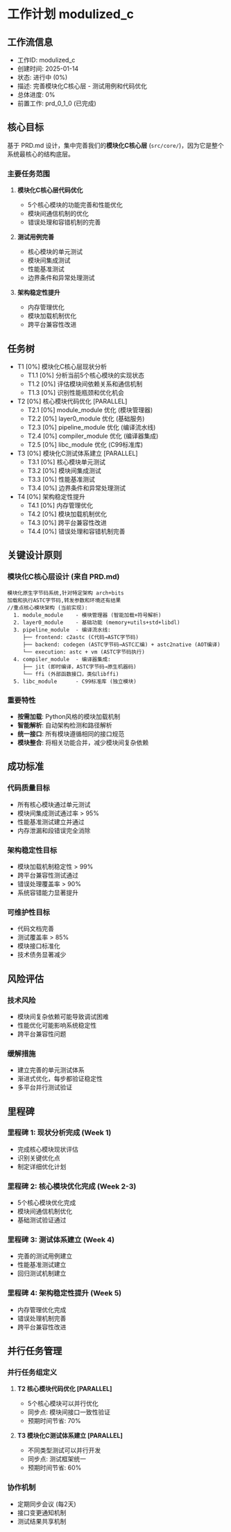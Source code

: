 # 工作计划 modulized_c

## 工作流信息
- 工作ID: modulized_c
- 创建时间: 2025-01-14
- 状态: 进行中 (0%)
- 描述: 完善模块化C核心层 - 测试用例和代码优化
- 总体进度: 0%
- 前置工作: prd_0_1_0 (已完成)

## 核心目标

基于 PRD.md 设计，集中完善我们的**模块化C核心层** (`src/core/`)，因为它是整个系统最核心的结构底层。

### 主要任务范围
1. **模块化C核心层代码优化**
   - 5个核心模块的功能完善和性能优化
   - 模块间通信机制的优化
   - 错误处理和容错机制的完善

2. **测试用例完善**
   - 核心模块的单元测试
   - 模块间集成测试
   - 性能基准测试
   - 边界条件和异常处理测试

3. **架构稳定性提升**
   - 内存管理优化
   - 模块加载机制优化
   - 跨平台兼容性改进

## 任务树

- T1 [0%] 模块化C核心层现状分析
  - T1.1 [0%] 分析当前5个核心模块的实现状态
  - T1.2 [0%] 评估模块间依赖关系和通信机制
  - T1.3 [0%] 识别性能瓶颈和优化机会
- T2 [0%] 核心模块代码优化 [PARALLEL]
  - T2.1 [0%] module_module 优化 (模块管理器)
  - T2.2 [0%] layer0_module 优化 (基础服务)
  - T2.3 [0%] pipeline_module 优化 (编译流水线)
  - T2.4 [0%] compiler_module 优化 (编译器集成)
  - T2.5 [0%] libc_module 优化 (C99标准库)
- T3 [0%] 模块化C测试体系建立 [PARALLEL]
  - T3.1 [0%] 核心模块单元测试
  - T3.2 [0%] 模块间集成测试
  - T3.3 [0%] 性能基准测试
  - T3.4 [0%] 边界条件和异常处理测试
- T4 [0%] 架构稳定性提升
  - T4.1 [0%] 内存管理优化
  - T4.2 [0%] 模块加载机制优化
  - T4.3 [0%] 跨平台兼容性改进
  - T4.4 [0%] 错误处理和容错机制完善

## 关键设计原则

### 模块化C核心层设计 (来自 PRD.md)

```
模块化原生字节码系统,针对特定架构 arch+bits
加载和执行ASTC字节码,转发参数和环境还有结果
//重点核心模块架构 (当前实现):
  1. module_module    - 模块管理器 (智能加载+符号解析)
  2. layer0_module    - 基础功能 (memory+utils+std+libdl)
  3. pipeline_module  - 编译流水线:
     ├── frontend: c2astc (C代码→ASTC字节码)
     ├── backend: codegen (ASTC字节码→ASTC汇编) + astc2native (AOT编译)
     └── execution: astc + vm (ASTC字节码执行)
  4. compiler_module  - 编译器集成:
     ├── jit (即时编译，ASTC字节码→原生机器码)
     └── ffi (外部函数接口，类似libffi)
  5. libc_module      - C99标准库 (独立模块)
```

### 重要特性
- **按需加载**: Python风格的模块加载机制
- **智能解析**: 自动架构检测和路径解析
- **统一接口**: 所有模块遵循相同的接口规范
- **模块整合**: 将相关功能合并，减少模块间复杂依赖

## 成功标准

### 代码质量目标
- 所有核心模块通过单元测试
- 模块间集成测试通过率 > 95%
- 性能基准测试建立并通过
- 内存泄漏和段错误完全消除

### 架构稳定性目标
- 模块加载机制稳定性 > 99%
- 跨平台兼容性测试通过
- 错误处理覆盖率 > 90%
- 系统容错能力显著提升

### 可维护性目标
- 代码文档完善
- 测试覆盖率 > 85%
- 模块接口标准化
- 技术债务显著减少

## 风险评估

### 技术风险
- 模块间复杂依赖可能导致调试困难
- 性能优化可能影响系统稳定性
- 跨平台兼容性问题

### 缓解措施
- 建立完善的单元测试体系
- 渐进式优化，每步都验证稳定性
- 多平台并行测试验证

## 里程碑

### 里程碑 1: 现状分析完成 (Week 1)
- 完成核心模块现状评估
- 识别关键优化点
- 制定详细优化计划

### 里程碑 2: 核心模块优化完成 (Week 2-3)
- 5个核心模块优化完成
- 模块间通信机制优化
- 基础测试验证通过

### 里程碑 3: 测试体系建立 (Week 4)
- 完善的测试用例建立
- 性能基准测试建立
- 回归测试机制建立

### 里程碑 4: 架构稳定性提升 (Week 5)
- 内存管理优化完成
- 错误处理机制完善
- 跨平台兼容性改进

## 并行任务管理

### 并行任务组定义
1. **T2 核心模块代码优化 [PARALLEL]**
   - 5个核心模块可以并行优化
   - 同步点: 模块间接口一致性验证
   - 预期时间节省: 70%

2. **T3 模块化C测试体系建立 [PARALLEL]**
   - 不同类型测试可以并行开发
   - 同步点: 测试框架统一
   - 预期时间节省: 60%

### 协作机制
- 定期同步会议 (每2天)
- 接口变更通知机制
- 测试结果共享机制